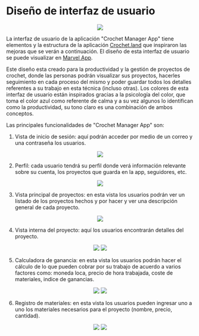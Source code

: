 
# Diseño de interfaz de usuario
<p align="center">
    <img src="https://i.postimg.cc/JnxBDLkd/Crochet-Manager-App.png">
</p>

La interfaz de usuario de la aplicación "Crochet Manager App" tiene elementos y la estructura de la aplicación [Crochet.land](https://play.google.com/store/apps/details?id=land.crochet.app&hl=en&gl=US) que inspiraron las mejoras que se verán a continuación.
El diseño de esta interfaz de usuario se puede visualizar en [Marvel App](https://marvelapp.com/prototype/2i8d61b6).

Este diseño esta creado para la productividad y la gestión de proyectos de crochet, donde las personas podrán visualizar sus proyectos, hacerles seguimiento en cada proceso del mismo y poder guardar todos los detalles referentes a su trabajo en esta técnica (incluso otras).
Los colores de esta interfaz de usuario están inspirados gracias a la psicología del color, que toma el color azul como referente de calma y a su vez algunos lo identifican como la productividad, su tono claro es una combinación de ambos conceptos.

Las principales funcionalidades de "Crochet Manager App" son:

1. Vista de inicio de sesión: aquí podrán acceder por medio de un correo y una contraseña los usuarios.

<p align="center">
    <img src="https://i.postimg.cc/P5XWrbrd/Login.png">
</p>

2. Perfil: cada usuario tendrá su perfil donde verá información relevante sobre su cuenta, los proyectos que guarda en la app, seguidores, etc.

<p align="center">
    <img src="https://i.postimg.cc/sDySwPW5/Vista-Perfil.png">
</p>

3. Vista principal de proyectos: en esta vista los usuarios podrán ver un listado de los proyectos hechos y por hacer y ver una descripción general de cada proyecto.

<p align="center">
    <img src="https://i.postimg.cc/jdXf9W6m/Vista-principal-proyectos.png">
</p>

4. Vista interna del proyecto: aquí los usuarios encontrarán detalles del proyecto.

<p align="center">
    <img src="https://i.postimg.cc/G3vGFg4c/Vista-detallada-de-los-proyectos.png">
    <img src="https://i.postimg.cc/9fzyyW7S/Vista-detallada-listado-de-materiales.png">
</p>

5. Calculadora de ganancia: en esta vista los usuarios podrán hacer el cálculo de lo que pueden cobrar por su trabajo de acuerdo a varios factores como: moneda loca, precio de hora trabajada, coste de materiales, indice de ganancias.

<p align="center">
    <img src="https://i.postimg.cc/hjdx3pM1/Vista-calculo-de-ganancias.png">
    <img src="https://i.postimg.cc/90P9c064/Vista-calculo-final-de-ganancias.png">
</p>

6. Registro de materiales: en esta vista los usuarios pueden ingresar uno a uno los materiales necesarios para el proyecto (nombre, precio, cantidad).

<p align="center">
    <img src="https://i.postimg.cc/nh3vssCB/Vista-ingreso-de-materiales.png">
    <img src="https://i.postimg.cc/6QSn0DVQ/Vista-edici-n-de-suministros.png">
</p>
